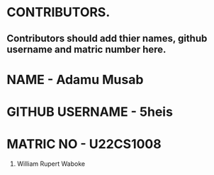 # CONTRIBUTORS.
## Contributors should add thier names, github username and matric number here.
# NAME - Adamu Musab
# GITHUB USERNAME - 5heis
# MATRIC NO - U22CS1008
<ol>
<li>William Rupert Waboke

</ol>
